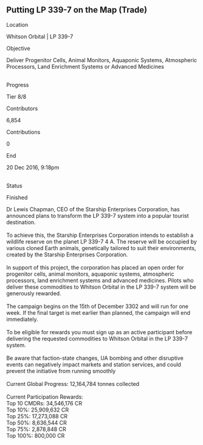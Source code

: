 ## Putting LP 339-7 on the Map (Trade)

Location

Whitson Orbital \| LP 339-7

Objective

Deliver Progenitor Cells, Animal Monitors, Aquaponic Systems,
Atmospheric Processors, Land Enrichment Systems or Advanced Medicines

\
Progress

Tier 8/8

Contributors

6,854

Contributions

0

End

20 Dec 2016, 9:18pm

\
Status

Finished

Dr Lewis Chapman, CEO of the Starship Enterprises Corporation, has
announced plans to transform the LP 339-7 system into a popular tourist
destination.\
\
To achieve this, the Starship Enterprises Corporation intends to
establish a wildlife reserve on the planet LP 339-7 4 A. The reserve
will be occupied by various cloned Earth animals, genetically tailored
to suit their environments, created by the Starship Enterprises
Corporation.\
\
In support of this project, the corporation has placed an open order for
progenitor cells, animal monitors, aquaponic systems, atmospheric
processors, land enrichment systems and advanced medicines. Pilots who
deliver these commodities to Whitson Orbital in the LP 339-7 system will
be generously rewarded.\
\
The campaign begins on the 15th of December 3302 and will run for one
week. If the final target is met earlier than planned, the campaign will
end immediately.\
\
To be eligible for rewards you must sign up as an active participant
before delivering the requested commodities to Whitson Orbital in the LP
339-7 system.\
\
Be aware that faction-state changes, UA bombing and other disruptive
events can negatively impact markets and station services, and could
prevent the initiative from running smoothly\
\
Current Global Progress: 12,164,784 tonnes collected\
\
Current Participation Rewards:\
Top 10 CMDRs: 34,546,176 CR\
Top 10%: 25,909,632 CR\
Top 25%: 17,273,088 CR\
Top 50%: 8,636,544 CR\
Top 75%: 2,878,848 CR\
Top 100%: 800,000 CR
